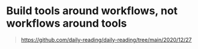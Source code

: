 # Build tools around workflows, not workflows around tools

> https://github.com/daily-reading/daily-reading/tree/main/2020/12/27